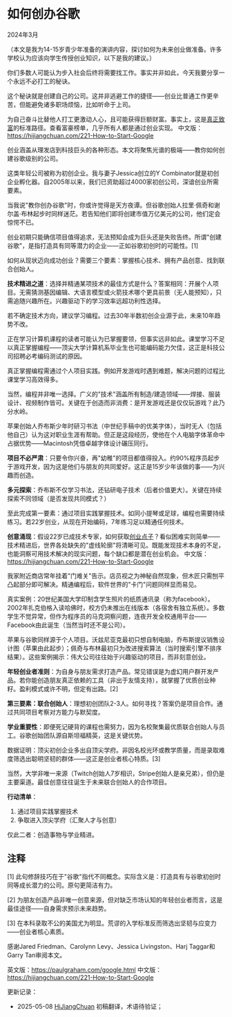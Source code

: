 


# 如何创办谷歌

2024年3月

（本文是我为14-15岁青少年准备的演讲内容，探讨如何为未来创业做准备。许多学校认为应该向学生传授创业知识，以下是我的建议。）

你们多数人可能认为步入社会后终将需要找工作。事实并非如此，今天我要分享一个永远不必打工的秘诀。

这个秘诀就是创建自己的公司。这并非逃避工作的捷径——创业比普通工作更辛苦，但能避免诸多职场烦恼，比如听命于上司。

为自己奋斗比替他人打工更激动人心，且可能获得巨额财富。事实上，这是[真正致富](英文版：https://paulgraham.com/richnow.html)的标准路径。查看富豪榜单，几乎所有人都是通过创业实现。
中文版：https://hijiangchuan.com/221-How-to-Start-Google

创业涵盖从理发店到科技巨头的各种形态。本文将聚焦光谱的极端——教你如何创建谷歌级别的公司。

这类年轻公司被称为初创企业。我与妻子Jessica创立的Y Combinator就是初创企业孵化器。自2005年以来，我们已资助超过4000家初创公司，深谙创业所需要素。

当我说"教你创办谷歌"时，你或许觉得是天方夜谭。但谷歌创始人拉里·佩奇和谢尔盖·布林起步时同样迷茫。若告知他们即将创建市值万亿美元的公司，他们定会惊愕不已。

创业初期只能确信项目值得追求，无法预知会成为巨头还是失败告终。所谓"创建谷歌"，是指打造具有同等潜力的企业——正如谷歌初创时的可能性。[1]

如何从现状迈向成功创业？需要三个要素：掌握核心技术、拥有产品创意、找到联合创始人。

**技术精进之道**：选择并精通某项技术的最佳方式是什么？答案相同：开展个人项目。无需猜测基因编辑、大语言模型或火箭技术哪个更具前景（无人能预知），只需追随兴趣所在。兴趣驱动下的学习效率远超功利性选择。

若不确定技术方向，建议学习编程。过去30年半数初创企业源于此，未来10年趋势不改。

正在学习计算机课程的读者可能认为已掌握要领，但事实远非如此。课堂学习不足以真正掌握编程——顶尖大学计算机系毕业生也可能编码能力欠佳，这正是科技公司招聘必考编码测试的原因。

真正掌握编程需通过个人项目实践。例如开发游戏时遇到难题，解决问题的过程比课堂学习高效得多。

当然，编程并非唯一选择。广义的"技术"涵盖所有制造/建造领域——焊接、服装设计、视频制作皆可。关键在于创造而非消费：是开发游戏还是仅仅玩游戏？此乃分水岭。

苹果创始人乔布斯少年时研习书法（中世纪手稿中的优美字体），当时无人（包括他自己）认为这对职业生涯有帮助。但正是这段经历，使他在个人电脑字体革命中占据优势——Macintosh凭借卓越字体设计碾压同行。

**项目不必严肃**：只要令你兴奋，再"幼稚"的项目都值得投入。约90%程序员起步于游戏开发，因为这是他们与朋友的共同爱好。这正是15岁少年该做的事——为兴趣而创造。

**多元探索**：乔布斯不仅学习书法，还钻研电子技术（后者价值更大）。关键在持续探索不同领域（是否发现共同模式？）

至此完成第一要素：通过项目实践掌握技术。如同小提琴或足球，编程也需要持续练习。若22岁创业，从现在开始编码，7年练习足以精通任何技术。

**创意涌现**：假设22岁已成技术专家，如何获取[创业点子](英文版：https://paulgraham.com/startupideas.html)？看似困难实则简单——技术精进后，世界各处缺失的"虚线轮廓"将清晰可见。既能发现技术本身的不足，也能洞察可用技术解决的现实问题，每个缺口都是潜在创业机会。
中文版：https://hijiangchuan.com/221-How-to-Start-Google

我家附近商店常年挂着"门难关"告示。店员视之为神秘自然现象，但木匠只需刨平凸起部分即可解决。精通编程后，软件世界的"卡门"问题同样显而易见。

真实案例：20世纪美国大学印制含学生照片的纸质通讯录（称为facebook）。2002年扎克伯格入读哈佛时，校方仍未推出在线版本（各宿舍有独立系统）。多数学生不觉异常，但作为程序员的马克洞察问题，连夜开发全校通用平台——Facebook由此诞生（当然当时还不是公司）。

苹果与谷歌同样源于个人项目。沃兹尼亚克最初只想自制电脑，乔布斯提议销售设计图（苹果由此起步）；佩奇与布林最初只为改进搜索算法（当时搜索引擎不排序结果）。这些案例揭示：伟大公司往往始于兴趣驱动的项目，而非刻意创业。

**年轻创业者准则**：为自身与朋友需求打造产品。常见错误是为虚幻用户群开发产品。若你能创造朋友真正依赖的工具（非出于友情支持），就掌握了优质创业种籽。盈利模式或许不明，但定有出路。[2]

**第三要素：联合创始人**：理想初创团队2-3人。如何寻找？答案仍是项目合作。通过共同项目考察对方能力与默契度。

**学业重要性**：即便死记硬背的课程也需努力，因为名校聚集最优质联合创始人与员工。谷歌创始团队源自斯坦福精英，这是关键优势。

数据证明：顶尖初创企业多出自顶尖学府。非因名校光环或教学质量，而是录取难度筛选出聪明坚韧的群体——这正是创业者核心特质。[3]

当然，大学非唯一来源（Twitch创始人7岁相识，Stripe创始人是亲兄弟），但仍是主要渠道。最佳创意往往诞生于未来联合创始人的合作项目。

**行动清单**：
1. 通过项目实践掌握技术
2. 争取进入顶尖学府（汇聚人才与创意）

仅此二者：创造事物与学业精进。

## 注释

[1] 此句修辞技巧在于"谷歌"指代不同概念。实际含义是：打造具有与谷歌初创时同等成长潜力的公司。原句更简洁有力。

[2] 为朋友创造产品非唯一创意来源，但对缺乏市场认知的年轻创业者而言，这是最佳途径——自身需求预示未来趋势。

[3] 在本科录取不公的美国尤为明显。荒谬的入学标准反而筛选出坚韧与应变力——创业者核心素质。

感谢Jared Friedman、Carolynn Levy、Jessica Livingston、Harj Taggar和Garry Tan审阅本文。

英文版：https://paulgraham.com/google.html
中文版：https://hijiangchuan.com/221-How-to-Start-Google



更新记录：
- 2025-05-08 [HiJiangChuan](https://hijiangchuan.com) 初稿翻译，术语待验证；
